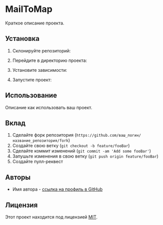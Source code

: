# MailToMap

Краткое описание проекта.

## Установка

1. Склонируйте репозиторий:

2. Перейдите в директорию проекта:


3. Установите зависимости:


4. Запустите проект:


## Использование

Описание как использовать ваш проект.

## Вклад

1. Сделайте форк репозитория (`https://github.com/ваш_логин/название_репозитория/fork`)
2. Создайте свою ветку (`git checkout -b feature/fooBar`)
3. Сделайте коммит изменений (`git commit -am 'Add some fooBar'`)
4. Запушьте изменения в свою ветку (`git push origin feature/fooBar`)
5. Создайте пулл-реквест

## Авторы

* Имя автора - [ссылка на профиль в GitHub](https://github.com/имя_автора)

## Лицензия

Этот проект находится под лицензией [MIT](https://github.com/ваш_логин/название_репозитория/blob/master/LICENSE).





